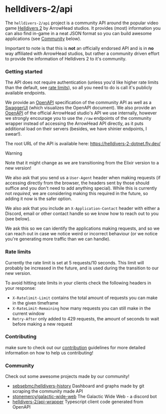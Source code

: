 # helldivers-2/api

The `helldivers-2/api` project is a community API around the popular video game
[Helldivers 2](https://store.steampowered.com/app/553850/HELLDIVERS_2/?curator_clanid=33602140) by ArrowHead studios.
It provides (most) information you can also find in-game in a neat JSON format so you can build awesome applications
(see [Community](#community) below).

Important to note is that this is **not** an officially endorsed API and is in **no** way affiliated with ArrowHead studios,
but rather a community driven effort to provide the information of Helldivers 2 to it's community.

### Getting started
The API does not require authentication (unless you'd like higher rate limits than the default, see [rate limits](#rate-limits)),
so all you need to do is call it's publicly available endpoints.

We provide an [OpenAPI](src/Helldivers-2-API/wwwroot/Helldivers-2-API.json) specification of the community API as well as
a [SwaggerUI](https://helldivers-2.fly.dev/swagger-ui.html) (which visualizes the OpenAPI document). We also provide an
[OpenAPI](src/Helldivers-2-API/wwwroot/Helldivers-2-API_arrowhead.json) of the official ArrowHead studio's API we use
internally, however we strongly encourage you to use the `/raw` endpoints of the community wrapper instead of accessing
the ArrowHead API directly, as it puts additional load on their servers (besides, we have shinier endpoints, I swear!).

The root URL of the API is available here: https://helldivers-2-dotnet.fly.dev/
> [!WARNING]
> Note that it might change as we are transitioning from the Elixir version to a new version!

We also ask that you send us a `User-Agent` header when making requests (if accessing directly from the browser,
the headers sent by those should suffice and you don't need to add anything special).
While this is currently not *required*, we are considering making this required in the future, so adding it now
is the safer option.

We also ask that you include an `X-Application-Contact` header with either a Discord, email or other contact handle
so we know how to reach out to you (see below).

We ask this so we can identify the applications making requests, and so we can reach out in case we notice weird or
incorrect behaviour (or we notice you're generating more traffic than we can handle).

### Rate limits
Currently the rate limit is set at 5 requests/10 seconds.
This limit will probably be increased in the future, and is used during the transition to our new version.

To avoid hitting rate limits in your clients check the following headers in your response:
- `X-Ratelimit-Limit` contains the total amount of requests you can make in the given timeframe
- `X-RateLimit-Remaining` how many requests you can still make in the current window
- `Retry-After` only added to 429 requests, the amount of seconds to wait before making a new request

### Contributing
make sure to check out our [contribution](CONTRIBUTING.md) guidelines for more detailed information on how to
help us contributing!

### Community
Check out some awesome projects made by our community!
- [sebsebmc/helldivers-history](https://github.com/sebsebmc/helldivers-history)
  Dashboard and graphs made by git scraping the community made API 
- [stonemercy/galactic-wide-web](https://github.com/Stonemercy/Galactic-Wide-Web)
  The Galactic Wide Web - a discord bot
- [helldivers-2/api-wrapper](https://github.com/helldivers-2/api-wrapper)
  Typescript client code generated from OpenAPI
